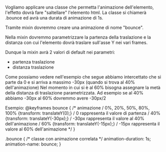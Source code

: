 Vogliamo applicare una classe che permetta l'animazione dell'elemento, l'effetto dovrà fare "saltellare" l'elemento html.
La classe si chiamerà .bounce ed avrà una durata di animazione di 1s.

Tramite mixin dovremmo creare una animazione di nome "bounce".

Nella mixin dovremmo parametrizzare la partenza della traslazione e la distanza con cui l'elemento dovrà traslare sull'asse Y nei vari frames.

Dunque la mixin avrà 2 valori di default nei parametri:
- partenza traslazione
- distanza traslazione

Come possiamo vedere nell'esempio che segue abbiamo intercettato che si parte da 0 e si arriva a massimo -30px (quando si trova al 40% dell'animazione)
Nel momento in cui si è al 60% bisogna assegnare la metà della distanza di traslazione parametrizzata.
Ad esempio se al 40% abbiamo -30px al 60% dovremmo avere -30px/2

Esempio: @keyframes bounce { /* animazione / 0%, 20%, 50%, 80%, 100% {transform: translateY(0);} / 0 rappresenta il valore di partenza / 40% {transform: translateY(-30px);} / -30px rappresenta il valore al 40% dell'animazione / 60% {transform: translateY(-15px);} / -15px rappresenta il valore al 60% dell'animazione */ }

.bounce { /* classe con animazione correlata */ animation-duration: 1s; animation-name: bounce; }